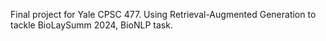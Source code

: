 Final project for Yale CPSC 477. Using Retrieval-Augmented Generation to tackle BioLaySumm 2024, BioNLP task.
